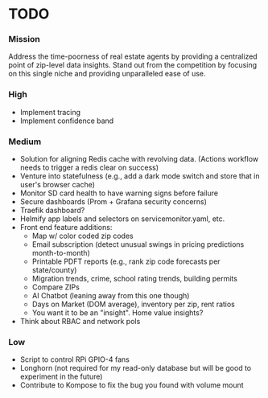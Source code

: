 # TODO

### Mission
Address the time-poorness of real estate agents by providing a centralized point of zip-level data insights. Stand out from the competition by focusing on this single niche and providing unparalleled ease of use. 

### High 
- Implement tracing
- Implement confidence band

### Medium
- Solution for aligning Redis cache with revolving data. (Actions workflow needs to trigger a redis clear on success)
- Venture into statefulness (e.g., add a dark mode switch and store that in user's browser cache)
- Monitor SD card health to have warning signs before failure
- Secure dashboards (Prom + Grafana security concerns)
- Traefik dashboard?
- Helmify app labels and selectors on servicemonitor.yaml, etc. 
- Front end feature additions:
	- Map w/ color coded zip codes
	- Email subscription (detect unusual swings in pricing predictions month-to-month)
	- Printable PDFT reports (e.g., rank zip code forecasts per state/county)
	- Migration trends, crime, school rating trends, building permits
	- Compare ZIPs 
	- AI Chatbot (leaning away from this one though)
	- Days on Market (DOM average), inventory per zip, rent ratios
	- You want it to be an "insight". Home value insights? 
- Think about RBAC and network pols

### Low
- Script to control RPi GPIO-4 fans
- Longhorn (not required for my read-only database but will be good to experiment in the future)
- Contribute to Kompose to fix the bug you found with volume mount

